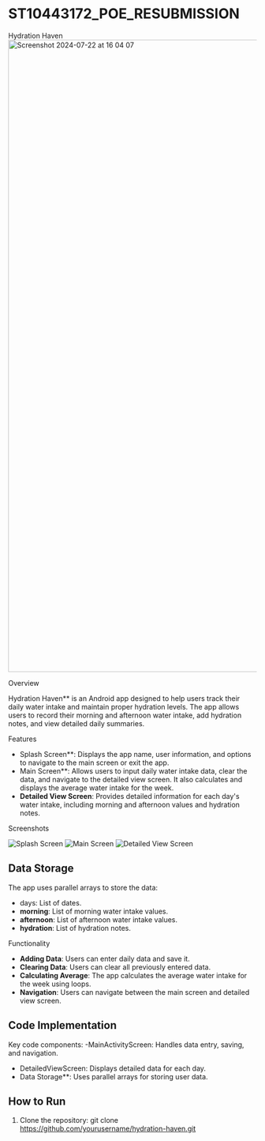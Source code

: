 # ST10443172_POE_RESUBMISSION
 Hydration Haven
<img width="1280" alt="Screenshot 2024-07-22 at 16 04 07" src="https://github.com/user-attachments/assets/699f6e36-d866-4d1c-bab1-5b641bba2b6a">

 Overview

Hydration Haven** is an Android app designed to help users track their daily water intake and maintain proper hydration levels. The app allows users to record their morning and afternoon water intake, add hydration notes, and view detailed daily summaries.

 Features

- Splash Screen**: Displays the app name, user information, and options to navigate to the main screen or exit the app.
- Main Screen**: Allows users to input daily water intake data, clear the data, and navigate to the detailed view screen. It also calculates and displays the average water intake for the week.
- **Detailed View Screen**: Provides detailed information for each day's water intake, including morning and afternoon values and hydration notes.

 Screenshots

![Splash Screen](screenshots/splash_screen.png)
![Main Screen](screenshots/main_screen.png)
![Detailed View Screen](screenshots/detailed_view_screen.png)

## Data Storage

The app uses parallel arrays to store the data:
- days: List of dates.
- **morning**: List of morning water intake values.
- **afternoon**: List of afternoon water intake values.
- **hydration**: List of hydration notes.

Functionality

- **Adding Data**: Users can enter daily data and save it.
- **Clearing Data**: Users can clear all previously entered data.
- **Calculating Average**: The app calculates the average water intake for the week using loops.
- **Navigation**: Users can navigate between the main screen and detailed view screen.

## Code Implementation

Key code components:
-MainActivityScreen: Handles data entry, saving, and navigation.
- DetailedViewScreen: Displays detailed data for each day.
- Data Storage**: Uses parallel arrays for storing user data.

## How to Run

1. Clone the repository:
   git clone https://github.com/yourusername/hydration-haven.git

